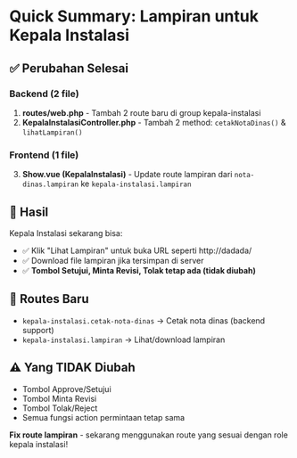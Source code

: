 # Quick Summary: Lampiran untuk Kepala Instalasi

## ✅ Perubahan Selesai

### Backend (2 file)
1. **routes/web.php** - Tambah 2 route baru di group kepala-instalasi
2. **KepalaInstalasiController.php** - Tambah 2 method: `cetakNotaDinas()` & `lihatLampiran()`

### Frontend (1 file)
3. **Show.vue (KepalaInstalasi)** - Update route lampiran dari `nota-dinas.lampiran` ke `kepala-instalasi.lampiran`

## 🎯 Hasil
Kepala Instalasi sekarang bisa:
- ✅ Klik "Lihat Lampiran" untuk buka URL seperti http://dadada/
- ✅ Download file lampiran jika tersimpan di server
- ✅ **Tombol Setujui, Minta Revisi, Tolak tetap ada (tidak diubah)**

## 🔗 Routes Baru
- `kepala-instalasi.cetak-nota-dinas` → Cetak nota dinas (backend support)
- `kepala-instalasi.lampiran` → Lihat/download lampiran

## ⚠️ Yang TIDAK Diubah
- Tombol Approve/Setujui
- Tombol Minta Revisi
- Tombol Tolak/Reject
- Semua fungsi action permintaan tetap sama

**Fix route lampiran** - sekarang menggunakan route yang sesuai dengan role kepala instalasi!
